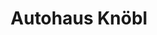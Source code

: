 ---
title: "Autohaus Knöbl"
url: /steyr/autohaus-knoebl-prof-anton-neumann-strasse/
shop: Autohaus
---